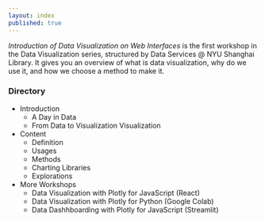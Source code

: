 ```yaml
---
layout: index
published: true
---
```


*Introduction of Data Visualization on Web Interfaces* is the first workshop in the Data Visualization series, structured by Data Services @ NYU Shanghai Library. It gives you an overview of what is data visualization, why do we use it, and how we choose a method to make it.

### Directory
- Introduction
  - A Day in Data
  - From Data to Visualization Visualization
- Content
  -   Definition
  -   Usages
  -   Methods
  -   Charting Libraries
  -   Explorations
- More Workshops
  -   Data Visualization with Plotly for JavaScript (React)
  -   Data Visualization with Plotly for Python (Google Colab)
  -   Data Dashhboarding with Plotly for JavaScript (Streamlit)
